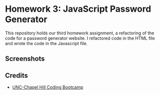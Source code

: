 # Homework 3: JavaScript Password Generator
This repository holds our third homework assignment, a refactoring of the code for a password generator website. I refactored code in the HTML file and wrote the code in the Javascript file.

## Screenshots

## Credits

- [UNC-Chapel Hill Coding Bootcamp](https://bootcamp.unc.edu/)
